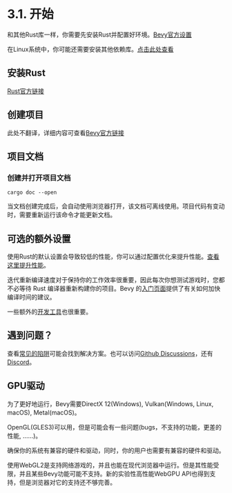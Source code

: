# 3.1. 开始

和其他Rust库一样，你需要先安装Rust并配置好环境。[Bevy官方设置](https://bevyengine.org/learn/book/getting-started/setup/)

在Linux系统中，你可能还需要安装其他依赖库。[点击此处查看](https://github.com/bevyengine/bevy/blob/main/docs/linux_dependencies.md)

## 安装Rust

[Rust官方链接](https://www.rust-lang.org/learn/get-started)

## 创建项目

此处不翻译，详细内容可查看[Bevy官方链接](https://bevyengine.org/learn/book/getting-started/setup/)

## 项目文档

### 创建并打开项目文档

`cargo doc --open`

当文档创建完成后，会自动使用浏览器打开，该文档可离线使用。项目代码有变动时，需要重新运行该命令才能更新文档。

## 可选的额外设置

使用Rust的默认设置会导致较低的性能，你可以通过配置优化来提升性能。[查看这里提升性能](https://bevy-cheatbook.github.io/pitfalls/performance.html)。

迭代重新编译速度对于保持你的工作效率很重要，因此每次你想测试游戏时，您都不必等待 Rust 编译器重新构建你的项目。Bevy 的[入门页面](https://bevyengine.org/learn/book/getting-started/setup/)提供了有关如何加快编译时间的建议。

一些额外的[开发工具](./bevy_dev_tools_and_editors.md)也很重要。

## 遇到问题？

查看[常见的陷阱](./common_pitfalls.md)可能会找到解决方案。也可以访问[Github Discussions](https://github.com/bevyengine/bevy/discussions)，还有[Discord](https://discord.gg/bevy)。

## GPU驱动

为了更好地运行，Bevy需要DirectX 12(Windows), Vulkan(Windows, Linux, macOS), Metal(macOS)。

OpenGL(GLES3)可以用，但是可能会有一些问题(bugs，不支持的功能，更差的性能, ......)。

确保你的系统有兼容的硬件和驱动，同时，你的用户也需要有兼容的硬件和驱动。

使用WebGL2是支持网络游戏的，并且也能在现代浏览器中运行。但是其性能受限，并且某些Bevy功能可能不支持。新的实验性高性能WebGPU API也得到支持，但是浏览器对它的支持还不够完善。